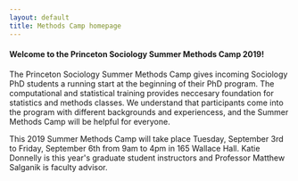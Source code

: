 ```yaml
---
layout: default
title: Methods Camp homepage
---
```


#### Welcome to the Princeton Sociology Summer Methods Camp 2019!

The Princeton Sociology Summer Methods Camp gives incoming Sociology PhD students a running start at the beginning of their PhD program. The computational and statistical training provides neccesary foundation for statistics and methods classes. We understand that participants come into the program with different backgrounds and experiencess, and the Summer Methods Camp will be helpful for everyone.

This 2019 Summer Methods Camp will take place Tuesday, September 3rd to Friday, September 6th from 9am to 4pm in 165 Wallace Hall. Katie Donnelly is this year's graduate student instructors and Professor Matthew Salganik is faculty advisor.
